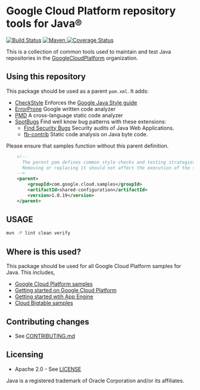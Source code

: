 # Google Cloud Platform repository tools for Java®

[![Build
Status](https://travis-ci.org/GoogleCloudPlatform/java-repo-tools.svg?branch=master)](https://travis-ci.org/GoogleCloudPlatform/java-repo-tools) [![Maven](https://maven-badges.herokuapp.com/maven-central/com.google.cloud.samples/shared-configuration/badge.svg)
](http://search.maven.org/#search%7Cga%7C1%7Ccom.google.cloud.samples) [![Coverage
Status](https://codecov.io/gh/GoogleCloudPlatform/java-repo-tools/branch/master/graph/badge.svg)](https://codecov.io/gh/GoogleCloudPlatform/java-repo-tools)

This is a collection of common tools used to maintain and test Java repositories
in the [GoogleCloudPlatform](https://github.com/GoogleCloudPlatform)
organization.


## Using this repository

This package should be used as a parent `pom.xml`. It adds:
 * [CheckStyle](https://github.com/checkstyle/checkstyle) Enforces the 
 [Google Java Style guide](https://google.github.io/styleguide/javaguide.html)
 * [ErrorProne](http://errorprone.info/) Google written code analyzer
 * [PMD](https://pmd.github.io/) A cross-language static code analyzer
 * [SpotBugs](https://spotbugs.readthedocs.io/en/stable/) Find well know bug patterns with these
 extensions:
   * [Find Security Bugs](http://find-sec-bugs.github.io/) Security audits of Java Web Applications.
   * [fb-contrib](http://fb-contrib.sourceforge.net/) Static code analysis on Java byte code.

Please ensure that samples function without this parent definition.

```xml
    <!--
      The parent pom defines common style checks and testing strategies for our samples.
      Removing or replacing it should not affect the execution of the samples in anyway.
    -->
    <parent>
        <groupId>com.google.cloud.samples</groupId>
        <artifactId>shared-configuration</artifactId>
        <version>1.0.19</version>
    </parent>
```

## USAGE

```bash
mvn -P lint clean verify
```

## Where is this used?

This package should be used for all Google Cloud Platform samples for Java. This includes,

- [Google Cloud Platform samples](https://github.com/GoogleCloudPlatform/java-docs-samples)
- [Getting started on Google Cloud Platform](https://github.com/GoogleCloudPlatform/getting-started-java)
- [Getting started wtih App Engine](https://github.com/GoogleCloudPlatform/appengine-try-java)
- [Cloud Bigtable samples](https://github.com/GoogleCloudPlatform/cloud-bigtable-examples/tree/master/java)


## Contributing changes

-  See [CONTRIBUTING.md](CONTRIBUTING.md)


## Licensing

- Apache 2.0 - See [LICENSE](LICENSE)

Java is a registered trademark of Oracle Corporation and/or its affiliates.
